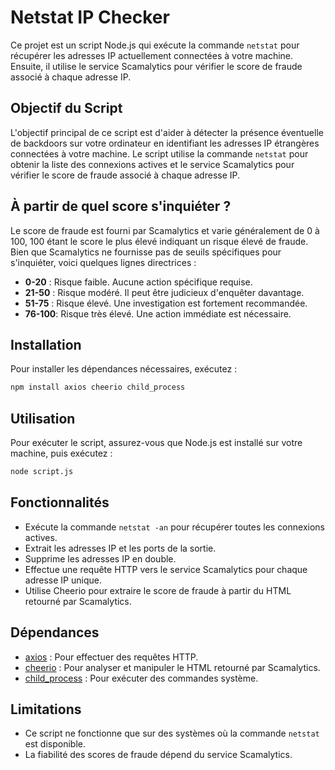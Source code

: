 # Netstat IP Checker

Ce projet est un script Node.js qui exécute la commande `netstat` pour récupérer les adresses IP actuellement connectées à votre machine. Ensuite, il utilise le service Scamalytics pour vérifier le score de fraude associé à chaque adresse IP.

## Objectif du Script

L'objectif principal de ce script est d'aider à détecter la présence éventuelle de backdoors sur votre ordinateur en identifiant les adresses IP étrangères connectées à votre machine. Le script utilise la commande `netstat` pour obtenir la liste des connexions actives et le service Scamalytics pour vérifier le score de fraude associé à chaque adresse IP.

## À partir de quel score s'inquiéter ?

Le score de fraude est fourni par Scamalytics et varie généralement de 0 à 100, 100 étant le score le plus élevé indiquant un risque élevé de fraude. Bien que Scamalytics ne fournisse pas de seuils spécifiques pour s'inquiéter, voici quelques lignes directrices :

- **0-20** : Risque faible. Aucune action spécifique requise.
- **21-50** : Risque modéré. Il peut être judicieux d'enquêter davantage.
- **51-75** : Risque élevé. Une investigation est fortement recommandée.
- **76-100**: Risque très élevé. Une action immédiate est nécessaire.

## Installation

Pour installer les dépendances nécessaires, exécutez :

```bash
npm install axios cheerio child_process
```

## Utilisation

Pour exécuter le script, assurez-vous que Node.js est installé sur votre machine, puis exécutez :

```bash
node script.js
```

## Fonctionnalités

- Exécute la commande `netstat -an` pour récupérer toutes les connexions actives.
- Extrait les adresses IP et les ports de la sortie.
- Supprime les adresses IP en double.
- Effectue une requête HTTP vers le service Scamalytics pour chaque adresse IP unique.
- Utilise Cheerio pour extraire le score de fraude à partir du HTML retourné par Scamalytics.

## Dépendances

- [axios](https://www.npmjs.com/package/axios) : Pour effectuer des requêtes HTTP.
- [cheerio](https://www.npmjs.com/package/cheerio) : Pour analyser et manipuler le HTML retourné par Scamalytics.
- [child_process](https://nodejs.org/api/child_process.html) : Pour exécuter des commandes système.

## Limitations

- Ce script ne fonctionne que sur des systèmes où la commande `netstat` est disponible.
- La fiabilité des scores de fraude dépend du service Scamalytics.

